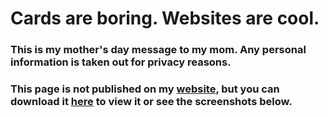 # Cards are boring. Websites are cool.
### This is my mother's day message to my mom. Any personal information is taken out for privacy reasons.
### This page is not published on my [website](https://github.com/obvMath/obvMath.com), but you can download it [here](https://obvmath.com) to view it or see the screenshots below.
